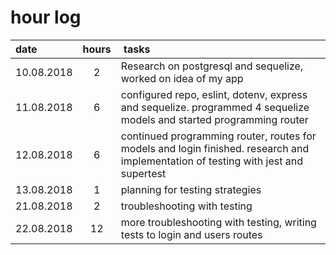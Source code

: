 # hour log

| date       | hours |  tasks                                                                                                                             |
| :--------- | :---: | :--------------------------------------------------------------------------------------------------------------------------------- |
| 10.08.2018 |   2   | Research on postgresql and sequelize, worked on idea of my app                                                                     |
| 11.08.2018 |   6   | configured repo, eslint, dotenv, express and sequelize. programmed 4 sequelize models and started programming router               |
| 12.08.2018 |   6   | continued programming router, routes for models and login finished. research and implementation of testing with jest and supertest |
| 13.08.2018 |   1   | planning for testing strategies                                                                                                    |
| 21.08.2018 |   2   | troubleshooting with testing                                                                                                       |
| 22.08.2018 |  12   | more troubleshooting with testing, writing tests to login and users routes                                                         |
